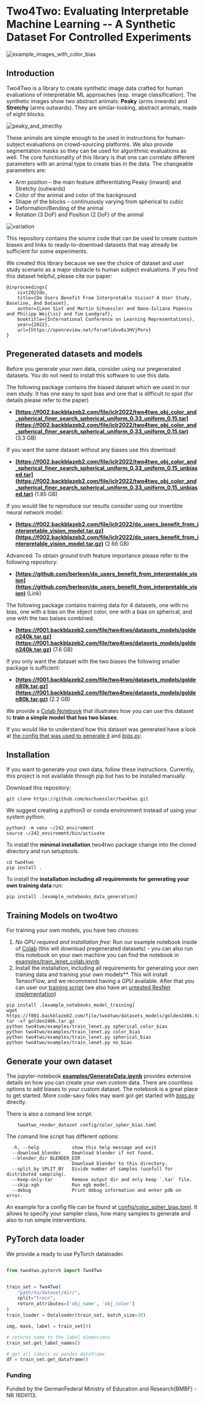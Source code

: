 # Two4Two: Evaluating Interpretable Machine Learning -- A Synthetic Dataset For Controlled Experiments
![example_images_with_color_bias](examples/images/colorbiased_examples.png)

## Introduction
Two4Two is a library to create synthetic image data crafted for human evaluations of interpretable ML approaches (esp. image classification).
The synthetic images show two abstract animals: **Peaky** (arms inwards) and **Stretchy** (arms outwards). They are similar-looking, abstract animals, made of eight blocks.

![peaky_and_strecthy](examples/images/peaky_stretchy.png)

These animals are simple enough to be used in instructions for human-subject evaluations on crowd-sourcing platforms. We also provide segmentation masks so they can be used for algorithmic evaluations as well. The core functionality of this library is that one can correlate different parameters with an animal type to create bias in the data. The changeable parameters are:
- Arm position – the main feature differentiating Peaky (inward) and Stretchy (outwards)
- Color of the animal and color of the background
- Shape of the blocks – continuously varying from
spherical to cubic
- Deformation/Bending of the animal
- Rotation (3 DoF) and Position (2 DoF) of the animal

![variation](examples/images/variations.png)


This repository contains the source code that can be used to create custom biases and links to ready-to-download datasets that may already be sufficient for some experiments.

We created this library because we see the choice of dataset and user study scenario as a major obstacle to human subject evaluations.
If you find this dataset helpful, please cite our paper:
```
@inproceedings{
    sixt2022do,
    title={Do Users Benefit From Interpretable Vision? A User Study, Baseline, And Dataset},
    author={Leon Sixt and Martin Schuessler and Oana-Iuliana Popescu and Philipp Wei{\ss} and Tim Landgraf},
    booktitle={International Conference on Learning Representations},
    year={2022},
    url={https://openreview.net/forum?id=v6s3HVjPerv}
}
```

## Pregenerated datasets and models
Before you generate your own data, consider using our pregenerated datasets. You do not need to install this software to use this data.

The following package contains the biased dataset which we used in our own study. It has one easy to spot bias and one that is difficult to spot (for details please refer to the paper)
- **[https://f002.backblazeb2.com/file/iclr2022/two4two_obj_color_and_spherical_finer_search_spherical_uniform_0.33_uniform_0.15.tar](https://f002.backblazeb2.com/file/iclr2022/two4two_obj_color_and_spherical_finer_search_spherical_uniform_0.33_uniform_0.15.tar)** (3.3 GB)

If you want the same dataset without any biases use this download:
- **[https://f002.backblazeb2.com/file/iclr2022/two4two_obj_color_and_spherical_finer_search_spherical_uniform_0.33_uniform_0.15_unbiased.tar](https://f002.backblazeb2.com/file/iclr2022/two4two_obj_color_and_spherical_finer_search_spherical_uniform_0.33_uniform_0.15_unbiased.tar)** (1.85 GB)

If you would like to reproduce our results consider using our invertible neural network model:
- **[https://f002.backblazeb2.com/file/iclr2022/do_users_benefit_from_interpretable_vision_model.tar.gz](https://f002.backblazeb2.com/file/iclr2022/do_users_benefit_from_interpretable_vision_model.tar.gz)** (2.66 GB)

Advanced: To obtain ground truth feature importance please refer to the following repository:
- **[https://github.com/berleon/do_users_benefit_from_interpretable_vision](https://github.com/berleon/do_users_benefit_from_interpretable_vision)** (Link)

The following package contains training data for 4 datasets, one with no bias, one with a bias on the object color, one with a bias on spherical, and one with the two baises combined.
- **[https://f001.backblazeb2.com/file/two4two/datasets_models/golden240k.tar.gz](https://f001.backblazeb2.com/file/two4two/datasets_models/golden240k.tar.gz)** (7.6 GB)

If you only want the dataset with the two biases the following smaller package is sufficient:
- **[https://f001.backblazeb2.com/file/two4two/datasets_models/golden80k.tar.gz](https://f001.backblazeb2.com/file/two4two/datasets_models/golden80k.tar.gz)** (2.2 GB)


We provide a [Colab Notebook](https://colab.research.google.com/drive/1-_sp1_eCc1ToeTQRxrXxGzaW-FLbGHxN?usp=sharing) that illustrates how you can use this dataset to **train a simple model that has two biases**.

If you would like to understand how this dataset was generated have a look at [the config that was used to generate it](config/color_spher_bias.toml) and *[bias.py](two4two/bias.py)*.

## Installation
If you want to generate your own data, follow these instructions.
Currently, this project is not available through pip but has to be installed manually.

Download this repository:

```git
git clone https://github.com/mschuessler/two4two.git

```

We suggest creating a python3 or conda environment instead of using your system python.

```
python3 -m venv ~/242_enviroment
source ~/242_enviroment/bin/activate
```

To install the **minimal installation** two4two package change into the cloned directory and run setuptools.

```
cd two4two
pip install .
```

To install the **installation including all requirements for generating your own training data** run:
```
pip install .[example_notebooks_data_generation]
```

## Training Models on two4two
For training your own models, you have two choices:
1) *No GPU required and installation free*: Run our example notebook inside of [Colab](https://colab.research.google.com/drive/1-_sp1_eCc1ToeTQRxrXxGzaW-FLbGHxN?usp=sharing) (this will download pregenerated datasets) - you can also run this notebook on your own machine you can find the notebook in [examples/train_lenet_colab.ipynb](examples/train_lenet_colab.ipynb)
2) Install the installation, including all requirements for generating your own training data and training your own models**. This will install TensorFlow, and we recommend having a GPU available. After that you can user our [training script](examples/train_lenet.py) (we also have an [untested ResNet implementation](examples/train_resnet.py))
```
pip install .[example_notebooks_model_training]
wget https://f001.backblazeb2.com/file/two4two/datasets_models/golden240k.tar.gz
tar -xf golden240k.tar.gz
python two4two/examples/train_lenet.py spherical_color_bias
python two4two/examples/train_lenet.py color_bias
python two4two/examples/train_lenet.py spherical_bias
python two4two/examples/train_lenet.py no_bias
```

## Generate your own dataset
The jupyter-notebook **[examples/GenerateData.ipynb](examples/GenerateData.ipynb)** provides extensive details on how you can create your own *custom* data.
There are countless options to add biases to your custom dataset. The notebook is a great place to get started.
More code-savy folks may want got get started with *[bias.py](two4two/bias.py)* directly.

There is also a comand line script:
```
    two4two_render_dataset config/color_spher_bias.toml
```
The comand line script has different options:
```
  -h, --help            show this help message and exit
  --download_blender    Download blender if not found.
  --blender_dir BLENDER_DIR
                        Download blender to this directory.
  --split_by SPLIT_BY   Divide number of samples (usefull for distributed sampling).
  --keep-only-tar       Remove output dir and only keep `.tar` file.
  --skip-xgb            Run xgb model.
  --debug               Print debug information and enter pdb on error.
```

An example for a config file can be found at [config/color_spher_bias.toml](config/color_spher_bias.toml).
It allows to specify your sampler class, how many samples to generate and 
also to run simple interventions.


## PyTorch data loader

We provide a ready to use PyTorch dataloader.

```python

from two4two.pytorch import Two4Two


train_set = Two4Two(
    "path/to/dataset/dir/",
    split="train",
    return_attributes=['obj_name', 'obj_color']
)
train_loader = Dataloader(train_set, batch_size=30)

img, mask, label = train_set[0]

# returns name to the label dimensions
train_set.get_label_names()

# get all labels as pandas dataframe
df = train_set.get_dataframe()
```

### Funding
Funded by the GermanFederal Ministry of Education and Research(BMBF) - NR 16DII113.
